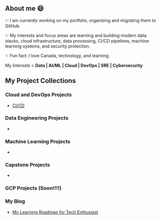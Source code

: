 ## About me 😄

✨ I am currently working on my portfolio, organizing and migrating them to GitHub.

✨ My interests and focus areas are learning and building modern data stacks, cloud infrastructure, data processing, CI/CD pipelines, machine learning systems, and security protection.

✨ Fun fact: I love Canada, technology, and learning.

My Interests > **Data | AI/ML | Cloud | DevOps | SRE | Cybersecurity**

## My Project Collections

### Cloud and DevOps Projects
* [CI/CD]()

### Data Engineering Projects
* 

### Machine Learning Projects
* 

### Capstone Projects
*

### GCP Projects (Soon!!!!)

### My Blog
* [My Learning Roadmap for Tech Enthusiast](https://github.com/mregojos/roadmap-data-ml-ai-cloud-devops-sre)





<!--
**Mregojos/MRegojos** is a ✨ _special_ ✨ repository because its `README.md` (this file) appears on your GitHub profile.

Here are some ideas to get you started:

- 🔭 I’m currently working on ...
- 🌱 I’m currently learning ...
- 👯 I’m looking to collaborate on ...
- 🤔 I’m looking for help with ...
- 💬 Ask me about ...
- 📫 How to reach me: ...
- 😄 Pronouns: ...
- ⚡ Fun fact: ...

-->
